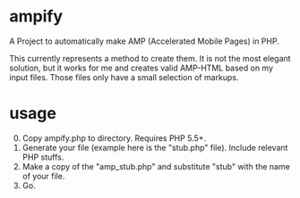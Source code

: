 # ampify
A Project to automatically make AMP (Accelerated Mobile Pages) in PHP. 

This currently represents a method to create them. It is not the most elegant solution, but it works for me and creates valid AMP-HTML based on my input files. Those files only have a small selection of markups. 

# usage
0. Copy ampify.php to directory. Requires PHP 5.5+. 
1. Generate your file (example here is the "stub.php" file). Include relevant PHP stuffs.  
2. Make a copy of the "amp_stub.php" and substitute "stub" with the name of your file.
3. Go. 
